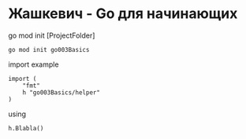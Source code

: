 # Жашкевич - Go для начинающих  


go mod init [ProjectFolder]  
```
go mod init go003Basics
```

import example 

```
import (
	"fmt"
	h "go003Basics/helper"
)
```
using

```
h.Blabla()
```

